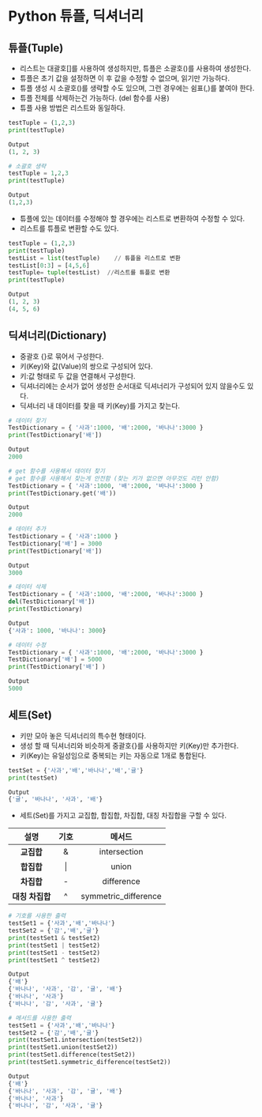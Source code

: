 # Python 튜플, 딕셔너리  

## 튜플(Tuple)  
- 리스트는 대괄호[]를 사용하여 생성하지만, 튜플은 소괄호()를 사용하여 생성한다.  
- 튜플은 초기 값을 설정하면 이 후 값을 수정할 수 없으며, 읽기만 가능하다.  
- 튜플 생성 시 소괄호()를 생략할 수도 있으며, 그런 경우에는 쉼표(,)를 붙여야 한다.  
- 튜플 전체를 삭제하는건 가능하다. (del 함수를 사용)  
- 튜플 사용 방법은 리스트와 동일하다.  

```python  
testTuple = (1,2,3)  
print(testTuple)  

Output  
(1, 2, 3)  

# 소괄호 생략  
testTuple = 1,2,3  
print(testTuple)  

Output  
(1,2,3)  
```  

- 튜플에 있는 데이터를 수정해야 할 경우에는 리스트로 변환하여 수정할 수 있다.  
- 리스트를 튜플로 변환할 수도 있다.  
```python  
testTuple = (1,2,3)  
print(testTuple)  
testList = list(testTuple)    // 튜플을 리스트로 변환  
testList[0:3] = [4,5,6]  
testTuple= tuple(testList)  //리스트를 튜플로 변환  
print(testTuple)  

Output  
(1, 2, 3)  
(4, 5, 6)  
```  

## 딕셔너리(Dictionary)  
- 중괄호 {}로 묶어서 구성한다.  
- 키(Key)와 값(Value)의 쌍으로 구성되어 있다.  
- 키:값 형태로 두 값을 연결해서 구성한다.  
- 딕셔너리에는 순서가 없어 생성한 순서대로 딕셔너리가 구성되어 있지 않을수도 있다.  
- 딕셔너리 내 데이터를 찾을 때 키(Key)를 가지고 찾는다.  
```python  
# 데이터 찾기  
TestDictionary = { '사과':1000, '배':2000, '바나나':3000 }  
print(TestDictionary['배'])  

Output  
2000  

# get 함수를 사용해서 데이터 찾기   
# get 함수를 사용해서 찾는게 안전함 (찾는 키가 없으면 아무것도 리턴 안함)  
TestDictionary = { '사과':1000, '배':2000, '바나나':3000 }  
print(TestDictionary.get('배'))  

Output  
2000  

# 데이터 추가  
TestDictionary = { '사과':1000 }  
TestDictionary['배'] = 3000   
print(TestDictionary['배'])  

Output  
3000  

# 데이터 삭제  
TestDictionary = { '사과':1000, '배':2000, '바나나':3000 }  
del(TestDictionary['배'])  
print(TestDictionary)  

Output  
{'사과': 1000, '바나나': 3000}  

# 데이터 수정  
TestDictionary = { '사과':1000, '배':2000, '바나나':3000 }  
TestDictionary['배'] = 5000  
print(TestDictionary['배'] )  

Output  
5000  
```  

## 세트(Set)  
- 키만 모아 놓은 딕셔너리의 특수현 형태이다.  
- 생성 할 때 딕셔너리와 비슷하게 중괄호{}를 사용하지만 키(Key)만 추가한다.  
- 키(Key)는 유일성임으로 중복되는 키는 자동으로 1개로 통합된다.  
```Python  
testSet = {'사과','배','바나나','배','귤'}  
print(testSet)  

Output  
{'귤', '바나나', '사과', '배'}  
```  

- 세트(Set)를 가지고 교집합, 합집합, 차집합, 대칭 차집합을 구할 수 있다.   

| <center>설명</center> | <center>기호</center> | <center>메서드</center>    
|:--------:|:--------:|:--------:|      
|**<center>교집합</center>** |  <center> & </center> | <center>intersection</center> |   
|**<center>합집합</center>** |  <center> \| </center> | <center>union</center> |   
|**<center>차집합</center>** |  <center> - </center> | <center>difference</center> |   
|**<center>대칭 차집합</center>** |  <center> ^ </center> | <center>symmetric_difference</center> |   

```Python  
# 기호를 사용한 출력  
testSet1 = {'사과','배','바나나'}  
testSet2 = {'감','배','귤'}  
print(testSet1 & testSet2)  
print(testSet1 | testSet2)  
print(testSet1 - testSet2)  
print(testSet1 ^ testSet2)  

Output  
{'배'}  
{'바나나', '사과', '감', '귤', '배'}  
{'바나나', '사과'}  
{'바나나', '감', '사과', '귤'}  

# 메서드를 사용한 출력  
testSet1 = {'사과','배','바나나'}  
testSet2 = {'감','배','귤'}  
print(testSet1.intersection(testSet2))  
print(testSet1.union(testSet2))  
print(testSet1.difference(testSet2))  
print(testSet1.symmetric_difference(testSet2))  

Output  
{'배'}  
{'바나나', '사과', '감', '귤', '배'}  
{'바나나', '사과'}  
{'바나나', '감', '사과', '귤'}  
```  






